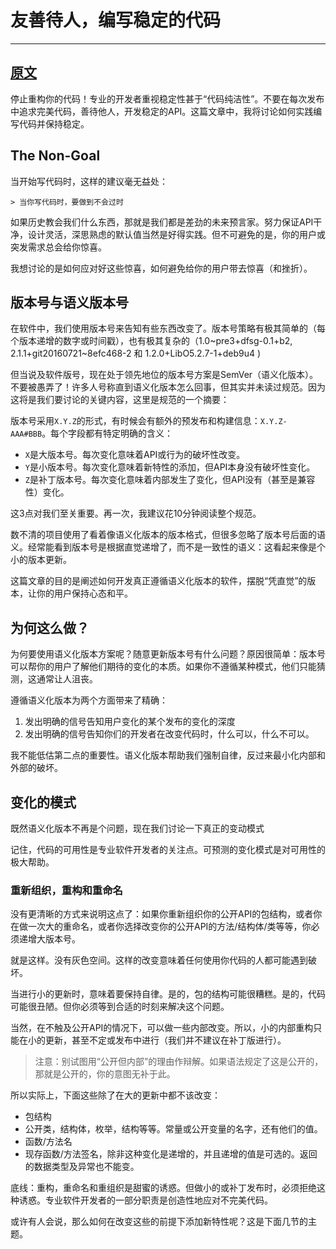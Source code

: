# 友善待人，编写稳定的代码

---
[原文](http://technosophos.com/2018/07/04/be-nice-and-write-stable-code.html)
---
停止重构你的代码！专业的开发者重视稳定性甚于“代码纯洁性”。不要在每次发布中追求完美代码，善待他人，开发稳定的API。这篇文章中，我将讨论如何实践编写代码并保持稳定。

## The Non-Goal

当开始写代码时，这样的建议毫无益处：

    > 当你写代码时，要做到不会过时

如果历史教会我们什么东西，那就是我们都是差劲的未来预言家。努力保证API干净，设计灵活，深思熟虑的默认值当然是好得实践。但不可避免的是，你的用户或突发需求总会给你惊喜。

我想讨论的是如何应对好这些惊喜，如何避免给你的用户带去惊喜（和挫折）。

## 版本号与语义版本号

在软件中，我们使用版本号来告知有些东西改变了。版本号策略有极其简单的（每个版本递增的数字或时间戳），也有极其复杂的（1.0~pre3+dfsg-0.1+b2, 2.1.1+git20160721~8efc468-2 和 1.2.0+LibO5.2.7-1+deb9u4 )

但当说及软件版号，现在处于领先地位的版本号方案是SemVer（语义化版本）。不要被愚弄了！许多人号称直到语义化版本怎么回事，但其实并未读过规范。因为这将是我们要讨论的关键内容，这里是规范的一个摘要：
 
 版本号采用`X.Y.Z`的形式，有时候会有额外的预发布和构建信息：`X.Y.Z-AAA#BBB`。每个字段都有特定明确的含义：
 
 * `X`是大版本号。每次变化意味着API或行为的破坏性改变。
 * `Y`是小版本号。每次变化意味着新特性的添加，但API本身没有破坏性变化。 
 * `Z`是补丁版本号。每次变化意味着内部发生了变化，但API没有（甚至是兼容性）变化。

这3点对我们至关重要。再一次，我建议花10分钟阅读整个规范。

数不清的项目使用了看着像语义化版本的版本格式，但很多忽略了版本号后面的语义。经常能看到版本号是根据直觉递增了，而不是一致性的语义：这看起来像是个小的版本更新。

这篇文章的目的是阐述如何开发真正遵循语义化版本的软件，摆脱“凭直觉”的版本，让你的用户保持心态和平。

## 为何这么做？

为何要使用语义化版本方案呢？随意更新版本号有什么问题？原因很简单：版本号可以帮你的用户了解他们期待的变化的本质。如果你不遵循某种模式，他们只能猜测，这通常让人沮丧。

遵循语义化版本为两个方面带来了精确：

1. 发出明确的信号告知用户变化的某个发布的变化的深度
2. 发出明确的信号告知你们的开发者在改变代码时，什么可以，什么不可以。

我不能低估第二点的重要性。语义化版本帮助我们强制自律，反过来最小化内部和外部的破坏。

## 变化的模式

既然语义化版本不再是个问题，现在我们讨论一下真正的变动模式

记住，代码的可用性是专业软件开发者的关注点。可预测的变化模式是对可用性的极大帮助。

### 重新组织，重构和重命名

没有更清晰的方式来说明这点了：如果你重新组织你的公开API的包结构，或者你在做一次大的重命名，或者你选择改变你的公开API的方法/结构体/类等等，你必须递增大版本号。

就是这样。没有灰色空间。这样的改变意味着任何使用你代码的人都可能遇到破坏。

当进行小的更新时，意味着要保持自律。是的，包的结构可能很糟糕。是的，代码可能很丑陋。但你必须等到合适的时刻来解决这个问题。

当然，在不触及公开API的情况下，可以做一些内部改变。所以，小的内部重构只能在小的更新，甚至不定或发布中进行（我们并不建议在补丁版进行）。

> 注意：别试图用“公开但内部”的理由作辩解。如果语法规定了这是公开的，那就是公开的，你的意图无补于此。

所以实际上，下面这些除了在大的更新中都不该改变：

* 包结构
* 公开类，结构体，枚举，结构等等。常量或公开变量的名字，还有他们的值。
* 函数/方法名
* 现存函数/方法签名，除非这种变化是递增的，并且递增的值是可选的。返回的数据类型及异常也不能变。

底线：重构，重命名和重组织是甜蜜的诱惑。但做小的或补丁发布时，必须拒绝这种诱惑。专业软件开发者的一部分职责是创造性地应对不完美代码。

或许有人会说，那么如何在改变这些的前提下添加新特性呢？这是下面几节的主题。
